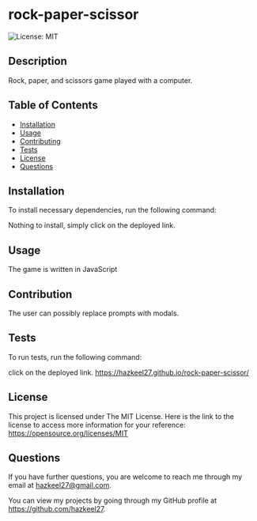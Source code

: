 # rock-paper-scissor
![License: MIT](https://img.shields.io/badge/License-MIT-yellow.svg)

## Description

Rock, paper, and scissors game played with a computer.

## Table of Contents

* [Installation](#installation)
* [Usage](#usage)
* [Contributing](#contributing)
* [Tests](#tests)
* [License](#license)
* [Questions](#questions)

## <a name="installation"></a>Installation

To install necessary dependencies, run the following command:

Nothing to install, simply click on the deployed link.

## <a name="usage"></a>Usage

The game is written in JavaScript

## <a name="contributing"></a>Contribution

The user can possibly replace prompts with modals.

## <a name="tests"></a>Tests

To run tests, run the following command:

click on the deployed link. https://hazkeel27.github.io/rock-paper-scissor/

## <a name="license"></a>License

This project is licensed under The MIT License. Here is the link to the license to access more information for your reference: https://opensource.org/licenses/MIT

## <a name="questions"></a>Questions

If you have further questions, you are welcome to reach me through my email at hazkeel27@gmail.com.

You can view my projects by going through my GitHub profile at https://github.com/hazkeel27.